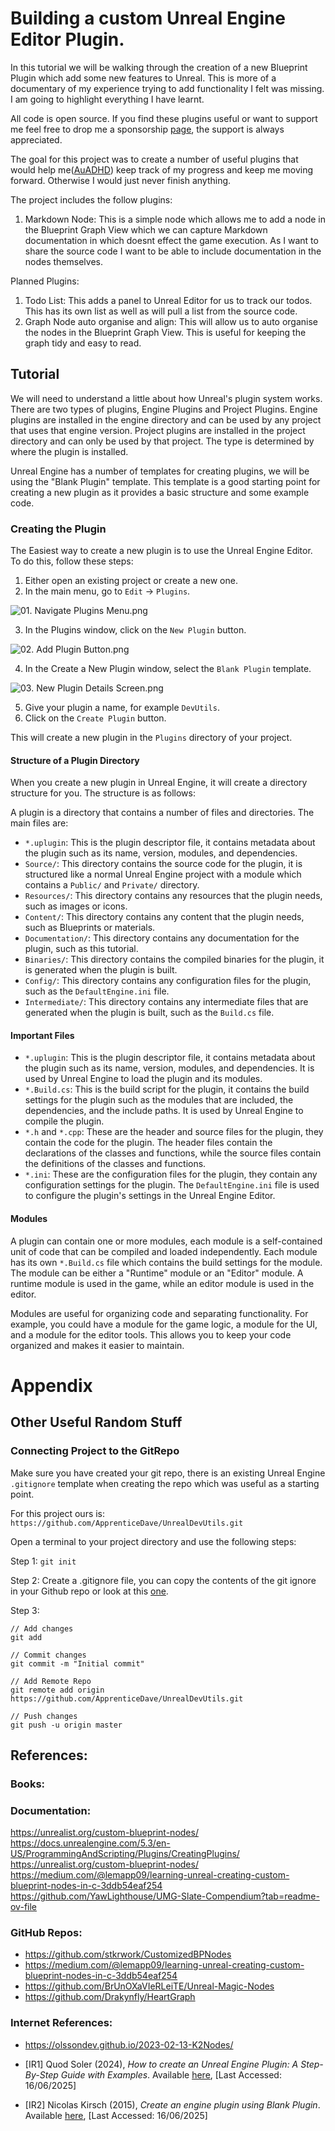 # Building a custom Unreal Engine Editor Plugin.

In this tutorial we will be walking through the creation of a new Blueprint Plugin which add some new features to Unreal. This is more of a documentary of my experience trying to add functionality I felt was missing. I am going to highlight everything I have learnt.

All code is open source. If you find these plugins useful or want to support me feel free to drop me a sponsorship [page](https://github.com/sponsors/ApprenticeDave?frequency=one-time&sponsor=ApprenticeDave), the support is always appreciated.

The goal for this project was to create a number of useful plugins that would help me([AuADHD](https://embrace-autism.com/an-introduction-to-audhd/)) keep track of my progress and keep me moving forward. Otherwise I would just never finish anything.

The project includes the follow plugins:

1. Markdown Node: This is a simple node which allows me to add a node in the Blueprint Graph View which we can capture Markdown documentation in which doesnt effect the game execution. As I want to share the source code I want to be able to include documentation in the nodes themselves.

Planned Plugins:

1. Todo List: This adds a panel to Unreal Editor for us to track our todos. This has its own list as well as will pull a list from the source code.
2. Graph Node auto organise and align: This will allow us to auto organise the nodes in the Blueprint Graph View. This is useful for keeping the graph tidy and easy to read.

## Tutorial

We will need to understand a little about how Unreal's plugin system works. There are two types of plugins, Engine Plugins and Project Plugins. Engine plugins are installed in the engine directory and can be used by any project that uses that engine version. Project plugins are installed in the project directory and can only be used by that project. The type is determined by where the plugin is installed.

Unreal Engine has a number of templates for creating plugins, we will be using the "Blank Plugin" template. This template is a good starting point for creating a new plugin as it provides a basic structure and some example code.

### Creating the Plugin 
The Easiest way to create a new plugin is to use the Unreal Engine Editor. To do this, follow these steps:

1. Either open an existing project or create a new one.
2. In the main menu, go to `Edit` -> `Plugins`.

![01. Navigate Plugins Menu.png](../Assets/screenshots/01.%20Navigate%20Plugins%20Menu.png)

3. In the Plugins window, click on the `New Plugin` button.

![02. Add Plugin Button.png](../Assets/screenshots/02.%20Add%20Plugin%20Button.png)

4. In the Create a New Plugin window, select the `Blank Plugin` template.

![03. New Plugin Details Screen.png](../Assets/screenshots/03.%20New%20Plugin%20Details%20Screen.png)

5. Give your plugin a name, for example `DevUtils`.
6. Click on the `Create Plugin` button.

This will create a new plugin in the `Plugins` directory of your project.

#### Structure of a Plugin Directory

When you create a new plugin in Unreal Engine, it will create a directory structure for you. The structure is as follows:

A plugin is a directory that contains a number of files and directories. The main files are:
- `*.uplugin`: This is the plugin descriptor file, it contains metadata about the plugin such as its name, version, modules, and dependencies.
- `Source/`: This directory contains the source code for the plugin, it is structured like a normal Unreal Engine project with a module which contains a `Public/` and `Private/` directory.
- `Resources/`: This directory contains any resources that the plugin needs, such as images or icons.
- `Content/`: This directory contains any content that the plugin needs, such as Blueprints or materials.
- `Documentation/`: This directory contains any documentation for the plugin, such as this tutorial.
- `Binaries/`: This directory contains the compiled binaries for the plugin, it is generated when the plugin is built.
- `Config/`: This directory contains any configuration files for the plugin, such as the `DefaultEngine.ini` file.
- `Intermediate/`: This directory contains any intermediate files that are generated when the plugin is built, such as the `Build.cs` file.

#### Important Files

- `*.uplugin`: This is the plugin descriptor file, it contains metadata about the plugin such as its name, version, modules, and dependencies. It is used by Unreal Engine to load the plugin and its modules.
- `*.Build.cs`: This is the build script for the plugin, it contains the build settings for the plugin such as the modules that are included, the dependencies, and the include paths. It is used by Unreal Engine to compile the plugin.
- `*.h` and `*.cpp`: These are the header and source files for the plugin, they contain the code for the plugin. The header files contain the declarations of the classes and functions, while the source files contain the definitions of the classes and functions.
- `*.ini`: These are the configuration files for the plugin, they contain any configuration settings for the plugin. The `DefaultEngine.ini` file is used to configure the plugin's settings in the Unreal Engine Editor.


#### Modules
A plugin can contain one or more modules, each module is a self-contained unit of code that can be compiled and loaded independently. Each module has its own `*.Build.cs` file which contains the build settings for the module. The module can be either a "Runtime" module or an "Editor" module. A runtime module is used in the game, while an editor module is used in the editor.

Modules are useful for organizing code and separating functionality. For example, you could have a module for the game logic, a module for the UI, and a module for the editor tools. This allows you to keep your code organized and makes it easier to maintain.

# Appendix

## Other Useful Random Stuff

### Connecting Project to the GitRepo

Make sure you have created your git repo, there is an existing Unreal Engine `.gitignore` template when creating the repo which was useful as a starting point.

For this project ours is: `https://github.com/ApprenticeDave/UnrealDevUtils.git`

Open a terminal to your project directory and use the following steps:

Step 1: ` git init `

Step 2: Create a .gitignore file, you can copy the contents of the git ignore in your Github repo or look at this [one](https://github.com/github/gitignore/blob/main/UnrealEngine.gitignore).

Step 3:

```
// Add changes
git add

// Commit changes
git commit -m "Initial commit"

// Add Remote Repo
git remote add origin https://github.com/ApprenticeDave/UnrealDevUtils.git

// Push changes
git push -u origin master
```





## References:
### Books:

### Documentation:
https://unrealist.org/custom-blueprint-nodes/
https://docs.unrealengine.com/5.3/en-US/ProgrammingAndScripting/Plugins/CreatingPlugins/
https://unrealist.org/custom-blueprint-nodes/
https://medium.com/@lemapp09/learning-unreal-creating-custom-blueprint-nodes-in-c-3ddb54eaf254
https://github.com/YawLighthouse/UMG-Slate-Compendium?tab=readme-ov-file

### GitHub Repos:
* https://github.com/stkrwork/CustomizedBPNodes
* https://medium.com/@lemapp09/learning-unreal-creating-custom-blueprint-nodes-in-c-3ddb54eaf254
* https://github.com/BrUnOXaVIeRLeiTE/Unreal-Magic-Nodes
* https://github.com/Drakynfly/HeartGraph

### Internet References:

* https://olssondev.github.io/2023-02-13-K2Nodes/

* <a name="IR1">[IR1]</a> Quod Soler (2024), *How to create an Unreal Engine Plugin: A Step-By-Step Guide with Examples*. Available [here](https://www.quodsoler.com/blog/how-to-create-an-unreal-engine-plugin-a-step-by-step-guide-with-examples), [Last Accessed: 16/06/2025]

* <a name="IR2">[IR2]</a> Nicolas Kirsch (2015), *Create an engine plugin using Blank Plugin*. Available [here](https://puppet-master.net/blog/docs/unreal-engine-4/programming/create-an-engine-plugin-using-blank-plugin/), [Last Accessed: 16/06/2025]